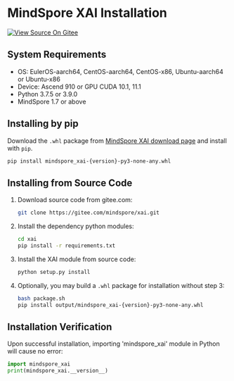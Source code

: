 # MindSpore XAI Installation

[![View Source On Gitee](https://mindspore-website.obs.cn-north-4.myhuaweicloud.com/website-images/master/resource/_static/logo_source_en.svg)](https://gitee.com/mindspore/docs/blob/master/docs/xai/docs/source_en/installation.md)

## System Requirements

- OS: EulerOS-aarch64, CentOS-aarch64, CentOS-x86, Ubuntu-aarch64 or Ubuntu-x86
- Device: Ascend 910 or GPU CUDA 10.1, 11.1
- Python 3.7.5 or 3.9.0
- MindSpore 1.7 or above

## Installing by pip

Download the `.whl` package from [MindSpore XAI download page](https://www.mindspore.cn/versions/en) and install with `pip`.

```bash
pip install mindspore_xai-{version}-py3-none-any.whl
```

## Installing from Source Code

1. Download source code from gitee.com:

    ```bash
    git clone https://gitee.com/mindspore/xai.git
    ```

2. Install the dependency python modules:

    ```bash
    cd xai
    pip install -r requirements.txt
    ```

3. Install the XAI module from source code:

    ```bash
    python setup.py install
    ```

4. Optionally, you may build a `.whl` package for installation without step 3:

    ```bash
    bash package.sh
    pip install output/mindspore_xai-{version}-py3-none-any.whl
    ```

## Installation Verification

Upon successful installation, importing 'mindspore_xai' module in Python will cause no error:

```python
import mindspore_xai
print(mindspore_xai.__version__)
```

